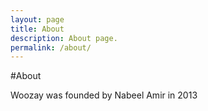 ```yaml
---
layout: page
title: About
description: About page.
permalink: /about/
---
```


#About

Woozay was founded by Nabeel Amir in 2013